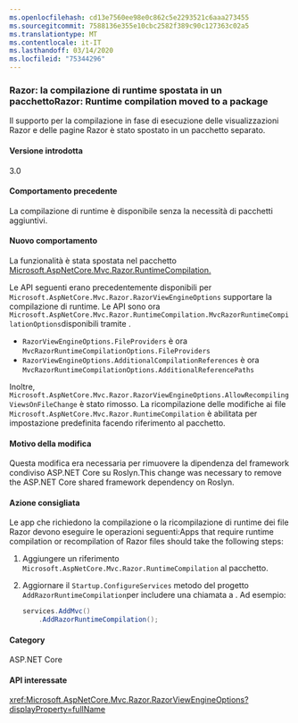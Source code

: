 ```yaml
---
ms.openlocfilehash: cd13e7560ee98e0c862c5e2293521c6aaa273455
ms.sourcegitcommit: 7588136e355e10cbc2582f389c90c127363c02a5
ms.translationtype: MT
ms.contentlocale: it-IT
ms.lasthandoff: 03/14/2020
ms.locfileid: "75344296"
---
```

### <a name="razor-runtime-compilation-moved-to-a-package"></a>Razor: la compilazione di runtime spostata in un pacchettoRazor: Runtime compilation moved to a package

Il supporto per la compilazione in fase di esecuzione delle visualizzazioni Razor e delle pagine Razor è stato spostato in un pacchetto separato.

#### <a name="version-introduced"></a>Versione introdotta

3.0

#### <a name="old-behavior"></a>Comportamento precedente

La compilazione di runtime è disponibile senza la necessità di pacchetti aggiuntivi.

#### <a name="new-behavior"></a>Nuovo comportamento

La funzionalità è stata spostata nel pacchetto [Microsoft.AspNetCore.Mvc.Razor.RuntimeCompilation.](https://www.nuget.org/packages/Microsoft.AspNetCore.Mvc.Razor.RuntimeCompilation/)

Le API seguenti erano precedentemente disponibili per `Microsoft.AspNetCore.Mvc.Razor.RazorViewEngineOptions` supportare la compilazione di runtime. Le API sono ora `Microsoft.AspNetCore.Mvc.Razor.RuntimeCompilation.MvcRazorRuntimeCompilationOptions`disponibili tramite .

- `RazorViewEngineOptions.FileProviders` è ora `MvcRazorRuntimeCompilationOptions.FileProviders`
- `RazorViewEngineOptions.AdditionalCompilationReferences` è ora `MvcRazorRuntimeCompilationOptions.AdditionalReferencePaths`

Inoltre, `Microsoft.AspNetCore.Mvc.Razor.RazorViewEngineOptions.AllowRecompilingViewsOnFileChange` è stato rimosso. La ricompilazione delle modifiche ai file `Microsoft.AspNetCore.Mvc.Razor.RuntimeCompilation` è abilitata per impostazione predefinita facendo riferimento al pacchetto.

#### <a name="reason-for-change"></a>Motivo della modifica

Questa modifica era necessaria per rimuovere la dipendenza del framework condiviso ASP.NET Core su Roslyn.This change was necessary to remove the ASP.NET Core shared framework dependency on Roslyn.

#### <a name="recommended-action"></a>Azione consigliata

Le app che richiedono la compilazione o la ricompilazione di runtime dei file Razor devono eseguire le operazioni seguenti:Apps that require runtime compilation or recompilation of Razor files should take the following steps:

1. Aggiungere un riferimento `Microsoft.AspNetCore.Mvc.Razor.RuntimeCompilation` al pacchetto.
1. Aggiornare il `Startup.ConfigureServices` metodo del progetto `AddRazorRuntimeCompilation`per includere una chiamata a . Ad esempio:

    ```csharp
    services.AddMvc()
        .AddRazorRuntimeCompilation();
    ```

#### <a name="category"></a>Category

ASP.NET Core

#### <a name="affected-apis"></a>API interessate

<xref:Microsoft.AspNetCore.Mvc.Razor.RazorViewEngineOptions?displayProperty=fullName>

<!--

#### Affected APIs

`T:Microsoft.AspNetCore.Mvc.Razor.RazorViewEngineOptions`

-->

